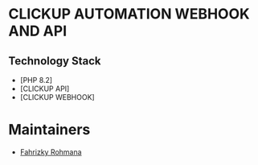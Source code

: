 # CLICKUP AUTOMATION WEBHOOK AND API

## Technology Stack
- [PHP 8.2]
- [CLICKUP API]
- [CLICKUP WEBHOOK]

# Maintainers
- [Fahrizky Rohmana](mailto:fahrizky.rohmana@maleo.agency)